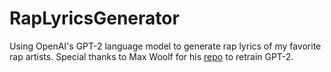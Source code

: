 # RapLyricsGenerator

Using OpenAI's GPT-2 language model to generate rap lyrics of my favorite rap artists. Special thanks to Max Woolf
 for his [repo](https://github.com/minimaxir/gpt-2-simple) to retrain GPT-2.